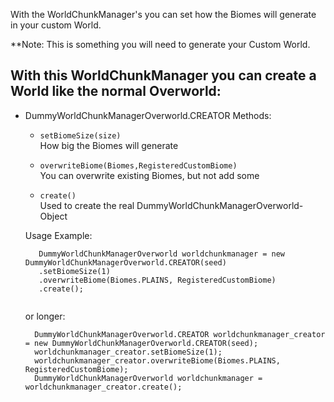 With the WorldChunkManager's you can set how the Biomes will generate in your custom World.

**Note: This is something you will need to generate your Custom World.

## With this WorldChunkManager you can create a World like the normal Overworld:
  - DummyWorldChunkManagerOverworld.CREATOR
    Methods:
      - ``` setBiomeSize(size) ```<br>
        How big the Biomes will generate
        
      - ``` overwriteBiome(Biomes,RegisteredCustomBiome) ``` <br>
        You can overwrite existing Biomes, but not add some
        
      - ``` create() ``` <br>
        Used to create the real DummyWorldChunkManagerOverworld-Object <br>
        
     Usage Example:
     ```
    	DummyWorldChunkManagerOverworld worldchunkmanager = new DummyWorldChunkManagerOverworld.CREATOR(seed)
		.setBiomeSize(1)
		.overwriteBiome(Biomes.PLAINS, RegisteredCustomBiome)
		.create();
          
      ```
      or longer:
      ```
    	DummyWorldChunkManagerOverworld.CREATOR worldchunkmanager_creator = new DummyWorldChunkManagerOverworld.CREATOR(seed);
		worldchunkmanager_creator.setBiomeSize(1);
		worldchunkmanager_creator.overwriteBiome(Biomes.PLAINS, RegisteredCustomBiome);
		DummyWorldChunkManagerOverworld worldchunkmanager = worldchunkmanager_creator.create();
          
      ```
